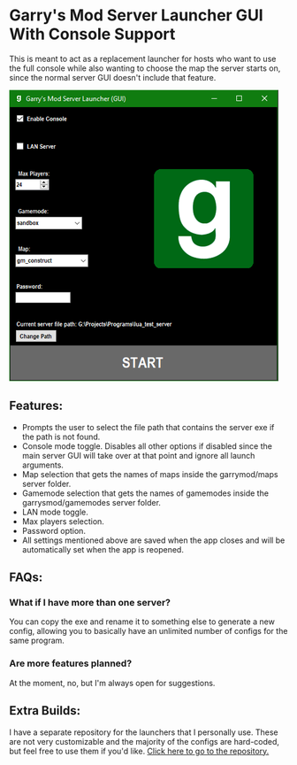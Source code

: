 # Garry's Mod Server Launcher GUI With Console Support
 This is meant to act as a replacement launcher for hosts who want to use the full console while also wanting to choose the map the server starts on, since the normal server GUI doesn't include that feature.

![](https://raw.githubusercontent.com/LambdaGaming/GMod-Server-Launcher-Console/master/reference.PNG)

## Features:
<ul>
    <li>Prompts the user to select the file path that contains the server exe if the path is not found.</li>
    <li>Console mode toggle. Disables all other options if disabled since the main server GUI will take over at that point and ignore all launch arguments.</li>
    <li>Map selection that gets the names of maps inside the garrymod/maps server folder.</li>
    <li>Gamemode selection that gets the names of gamemodes inside the garrysmod/gamemodes server folder.</li>
    <li>LAN mode toggle.</li>
    <li>Max players selection.</li>
    <li>Password option.</li>
    <li>All settings mentioned above are saved when the app closes and will be automatically set when the app is reopened.</li>
</ul>

## FAQs:
 ### What if I have more than one server?
 You can copy the exe and rename it to something else to generate a new config, allowing you to basically have an unlimited number of configs for the same program.

 ### Are more features planned?
 At the moment, no, but I'm always open for suggestions.

## Extra Builds:
 I have a separate repository for the launchers that I personally use. These are not very customizable and the majority of the configs are hard-coded, but feel free to use them if you'd like. [Click here to go to the repository.](https://github.com/LambdaGaming/GMod-Server-Launcher-Console-Extra)